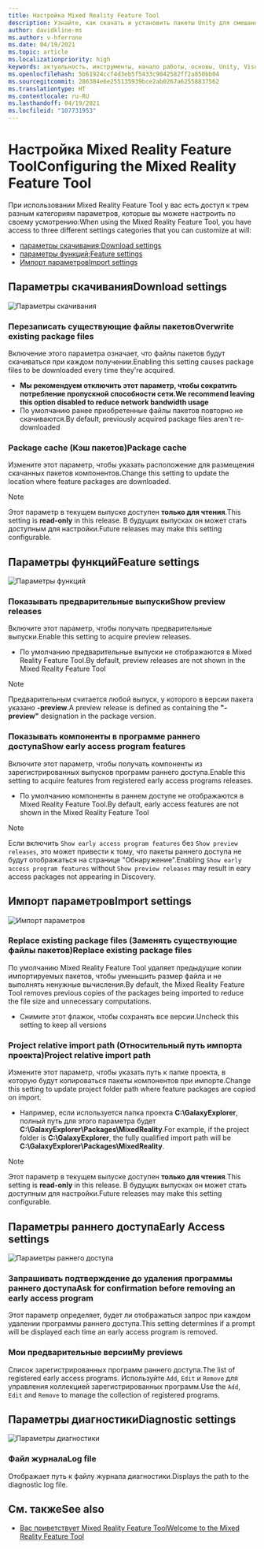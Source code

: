 ```yaml
---
title: Настройка Mixed Reality Feature Tool
description: Узнайте, как скачать и установить пакеты Unity для смешанной реальности с помощью Mixed Reality Feature Tool для разработки решений для HoloLens и виртуальной реальности.
author: davidkline-ms
ms.author: v-hferrone
ms.date: 04/19/2021
ms.topic: article
ms.localizationpriority: high
keywords: актуальность, инструменты, начало работы, основы, Unity, Visual Studio, набор средств, гарнитура смешанной реальности, гарнитура Windows Mixed Reality, гарнитура виртуальной реальности, установка, Windows, HoloLens, эмулятор, Unreal, OpenXR
ms.openlocfilehash: 5b61924ccf4d3eb5f5433c9042582ff2a850bb04
ms.sourcegitcommit: 286384e6e255135939bce2ab0267a62558837562
ms.translationtype: HT
ms.contentlocale: ru-RU
ms.lasthandoff: 04/19/2021
ms.locfileid: "107731953"
---
```

# <a name="configuring-the-mixed-reality-feature-tool"></a><span data-ttu-id="f0b3c-104">Настройка Mixed Reality Feature Tool</span><span class="sxs-lookup"><span data-stu-id="f0b3c-104">Configuring the Mixed Reality Feature Tool</span></span>

<span data-ttu-id="f0b3c-105">При использовании Mixed Reality Feature Tool у вас есть доступ к трем разным категориям параметров, которые вы можете настроить по своему усмотрению:</span><span class="sxs-lookup"><span data-stu-id="f0b3c-105">When using the Mixed Reality Feature Tool, you have access to three different settings categories that you can customize at will:</span></span>

* <span data-ttu-id="f0b3c-106">[параметры скачивания](#download-settings);</span><span class="sxs-lookup"><span data-stu-id="f0b3c-106">[Download settings](#download-settings)</span></span>
* <span data-ttu-id="f0b3c-107">[параметры функций](#feature-settings);</span><span class="sxs-lookup"><span data-stu-id="f0b3c-107">[Feature settings](#feature-settings)</span></span>
* [<span data-ttu-id="f0b3c-108">Импорт параметров</span><span class="sxs-lookup"><span data-stu-id="f0b3c-108">Import settings</span></span>](#import-settings)

## <a name="download-settings"></a><span data-ttu-id="f0b3c-109">Параметры скачивания</span><span class="sxs-lookup"><span data-stu-id="f0b3c-109">Download settings</span></span>

![Параметры скачивания](images/FeatureToolSettings-Download.png)

### <a name="overwrite-existing-package-files"></a><span data-ttu-id="f0b3c-111">Перезаписать существующие файлы пакетов</span><span class="sxs-lookup"><span data-stu-id="f0b3c-111">Overwrite existing package files</span></span>

<span data-ttu-id="f0b3c-112">Включение этого параметра означает, что файлы пакетов будут скачиваться при каждом получении.</span><span class="sxs-lookup"><span data-stu-id="f0b3c-112">Enabling this setting causes package files to be downloaded every time they're acquired.</span></span> 

* <span data-ttu-id="f0b3c-113">**Мы рекомендуем отключить этот параметр, чтобы сократить потребление пропускной способности сети.**</span><span class="sxs-lookup"><span data-stu-id="f0b3c-113">**We recommend leaving this option disabled to reduce network bandwidth usage**</span></span>
* <span data-ttu-id="f0b3c-114">По умолчанию ранее приобретенные файлы пакетов повторно не скачиваются.</span><span class="sxs-lookup"><span data-stu-id="f0b3c-114">By default, previously acquired package files aren't re-downloaded</span></span>

### <a name="package-cache"></a><span data-ttu-id="f0b3c-115">Package cache (Кэш пакетов)</span><span class="sxs-lookup"><span data-stu-id="f0b3c-115">Package cache</span></span>

<span data-ttu-id="f0b3c-116">Измените этот параметр, чтобы указать расположение для размещения скачанных пакетов компонентов.</span><span class="sxs-lookup"><span data-stu-id="f0b3c-116">Change this setting to update the location where feature packages are downloaded.</span></span>

> [!NOTE]
> <span data-ttu-id="f0b3c-117">Этот параметр в текущем выпуске доступен **только для чтения**.</span><span class="sxs-lookup"><span data-stu-id="f0b3c-117">This setting is **read-only** in this release.</span></span> <span data-ttu-id="f0b3c-118">В будущих выпусках он может стать доступным для настройки.</span><span class="sxs-lookup"><span data-stu-id="f0b3c-118">Future releases may make this setting configurable.</span></span>

## <a name="feature-settings"></a><span data-ttu-id="f0b3c-119">Параметры функций</span><span class="sxs-lookup"><span data-stu-id="f0b3c-119">Feature settings</span></span>

![Параметры функций](images/FeatureToolSettings-Feature.png)

### <a name="show-preview-releases"></a><span data-ttu-id="f0b3c-121">Показывать предварительные выпуски</span><span class="sxs-lookup"><span data-stu-id="f0b3c-121">Show preview releases</span></span>

<span data-ttu-id="f0b3c-122">Включите этот параметр, чтобы получать предварительные выпуски.</span><span class="sxs-lookup"><span data-stu-id="f0b3c-122">Enable this setting to acquire preview releases.</span></span>
* <span data-ttu-id="f0b3c-123">По умолчанию предварительные выпуски не отображаются в Mixed Reality Feature Tool.</span><span class="sxs-lookup"><span data-stu-id="f0b3c-123">By default, preview releases are not shown in the Mixed Reality Feature Tool</span></span> 

> [!NOTE]
> <span data-ttu-id="f0b3c-124">Предварительным считается любой выпуск, у которого в версии пакета указано **-preview**.</span><span class="sxs-lookup"><span data-stu-id="f0b3c-124">A preview release is defined as containing the **"-preview"** designation in the package version.</span></span>

### <a name="show-early-access-program-features"></a><span data-ttu-id="f0b3c-125">Показывать компоненты в программе раннего доступа</span><span class="sxs-lookup"><span data-stu-id="f0b3c-125">Show early access program features</span></span>

<span data-ttu-id="f0b3c-126">Включите этот параметр, чтобы получать компоненты из зарегистрированных выпусков программ раннего доступа.</span><span class="sxs-lookup"><span data-stu-id="f0b3c-126">Enable this setting to acquire features from registered early access programs releases.</span></span>

* <span data-ttu-id="f0b3c-127">По умолчанию компоненты в раннем доступе не отображаются в Mixed Reality Feature Tool.</span><span class="sxs-lookup"><span data-stu-id="f0b3c-127">By default, early access features are not shown in the Mixed Reality Feature Tool</span></span> 

> [!NOTE]
> <span data-ttu-id="f0b3c-128">Если включить `Show early access program features` без `Show preview releases`, это может привести к тому, что пакеты раннего доступа не будут отображаться на странице "Обнаружение".</span><span class="sxs-lookup"><span data-stu-id="f0b3c-128">Enabling `Show early access program features` without `Show preview releases` may result in eary access packages not appearing in Discovery.</span></span>

## <a name="import-settings"></a><span data-ttu-id="f0b3c-129">Импорт параметров</span><span class="sxs-lookup"><span data-stu-id="f0b3c-129">Import settings</span></span>

![Импорт параметров](images/FeatureToolSettings-Import.png)

### <a name="replace-existing-package-files"></a><span data-ttu-id="f0b3c-131">Replace existing package files (Заменять существующие файлы пакетов)</span><span class="sxs-lookup"><span data-stu-id="f0b3c-131">Replace existing package files</span></span>

<span data-ttu-id="f0b3c-132">По умолчанию Mixed Reality Feature Tool удаляет предыдущие копии импортируемых пакетов, чтобы уменьшить размер файла и не выполнять ненужные вычисления.</span><span class="sxs-lookup"><span data-stu-id="f0b3c-132">By default, the Mixed Reality Feature Tool removes previous copies of the packages being imported to reduce the file size and unnecessary computations.</span></span> 

* <span data-ttu-id="f0b3c-133">Снимите этот флажок, чтобы сохранять все версии.</span><span class="sxs-lookup"><span data-stu-id="f0b3c-133">Uncheck this setting to keep all versions</span></span>

### <a name="project-relative-import-path"></a><span data-ttu-id="f0b3c-134">Project relative import path (Относительный путь импорта проекта)</span><span class="sxs-lookup"><span data-stu-id="f0b3c-134">Project relative import path</span></span>

<span data-ttu-id="f0b3c-135">Измените этот параметр, чтобы указать путь к папке проекта, в которую будут копироваться пакеты компонентов при импорте.</span><span class="sxs-lookup"><span data-stu-id="f0b3c-135">Change this setting to update project folder path where feature packages are copied on import.</span></span> 

* <span data-ttu-id="f0b3c-136">Например, если используется папка проекта **C:\GalaxyExplorer**, полный путь для этого параметра будет **C:\GalaxyExplorer\Packages\MixedReality**.</span><span class="sxs-lookup"><span data-stu-id="f0b3c-136">For example, if the project folder is **C:\GalaxyExplorer**, the fully qualified import path will be **C:\GalaxyExplorer\Packages\MixedReality**.</span></span>

> [!NOTE]
> <span data-ttu-id="f0b3c-137">Этот параметр в текущем выпуске доступен **только для чтения**.</span><span class="sxs-lookup"><span data-stu-id="f0b3c-137">This setting is **read-only** in this release.</span></span> <span data-ttu-id="f0b3c-138">В будущих выпусках он может стать доступным для настройки.</span><span class="sxs-lookup"><span data-stu-id="f0b3c-138">Future releases may make this setting configurable.</span></span>

## <a name="early-access-settings"></a><span data-ttu-id="f0b3c-139">Параметры раннего доступа</span><span class="sxs-lookup"><span data-stu-id="f0b3c-139">Early Access settings</span></span>

![Параметры раннего доступа](images/FeatureToolSettings-EarlyAccess.png)
 
### <a name="ask-for-confirmation-before-removing-an-early-access-program"></a><span data-ttu-id="f0b3c-141">Запрашивать подтверждение до удаления программы раннего доступа</span><span class="sxs-lookup"><span data-stu-id="f0b3c-141">Ask for confirmation before removing an early access program</span></span>

<span data-ttu-id="f0b3c-142">Этот параметр определяет, будет ли отображаться запрос при каждом удалении программы раннего доступа.</span><span class="sxs-lookup"><span data-stu-id="f0b3c-142">This setting determines if a prompt will be displayed each time an early access program is removed.</span></span>

### <a name="my-previews"></a><span data-ttu-id="f0b3c-143">Мои предварительные версии</span><span class="sxs-lookup"><span data-stu-id="f0b3c-143">My previews</span></span>

<span data-ttu-id="f0b3c-144">Список зарегистрированных программ раннего доступа.</span><span class="sxs-lookup"><span data-stu-id="f0b3c-144">The list of registered early access programs.</span></span> <span data-ttu-id="f0b3c-145">Используйте `Add`, `Edit` и `Remove` для управления коллекцией зарегистрированных программ.</span><span class="sxs-lookup"><span data-stu-id="f0b3c-145">Use the `Add`, `Edit` and `Remove` to manage the collection of registered programs.</span></span>

## <a name="diagnostic-settings"></a><span data-ttu-id="f0b3c-146">Параметры диагностики</span><span class="sxs-lookup"><span data-stu-id="f0b3c-146">Diagnostic settings</span></span>

![Параметры диагностики](images/FeatureToolSettings-Diagnostics.png)

### <a name="log-file"></a><span data-ttu-id="f0b3c-148">Файл журнала</span><span class="sxs-lookup"><span data-stu-id="f0b3c-148">Log file</span></span>

<span data-ttu-id="f0b3c-149">Отображает путь к файлу журнала диагностики.</span><span class="sxs-lookup"><span data-stu-id="f0b3c-149">Displays the path to the diagnostic log file.</span></span>

## <a name="see-also"></a><span data-ttu-id="f0b3c-150">См. также</span><span class="sxs-lookup"><span data-stu-id="f0b3c-150">See also</span></span>

- [<span data-ttu-id="f0b3c-151">Вас приветствует Mixed Reality Feature Tool</span><span class="sxs-lookup"><span data-stu-id="f0b3c-151">Welcome to the Mixed Reality Feature Tool</span></span>](welcome-to-mr-feature-tool.md)